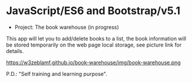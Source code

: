 # JavaScript/ES6 and Bootstrap/v5.1 

- Project: The book warehouse (in progress)

This app will let you to add/delete books to a list, the book information will be stored temporarily on the  web page local storage, see picture link for details.

https://w3zeblamf.github.io/book-warehouse/img/book-warehouse.png

 
 P.D.: "Self training and learning purpose".


